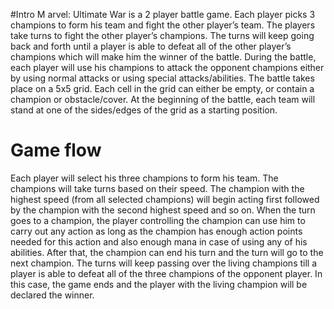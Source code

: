 #Intro
M arvel: Ultimate War is a 2 player battle game. Each player picks 3 champions to form his team
and fight the other player’s team. The players take turns to fight the other player’s champions.
The turns will keep going back and forth until a player is able to defeat all of the other player’s
champions which will make him the winner of the battle.
During the battle, each player will use his champions to attack the opponent champions either
by using normal attacks or using special attacks/abilities. The battle takes place on a 5x5 grid.
Each cell in the grid can either be empty, or contain a champion or obstacle/cover. At the
beginning of the battle, each team will stand at one of the sides/edges of the grid as a starting
position.

# Game flow
Each player will select his three champions to form his team. The champions will take turns
based on their speed. The champion with the highest speed (from all selected champions) will
begin acting first followed by the champion with the second highest speed and so on. When
the turn goes to a champion, the player controlling the champion can use him to carry out any
action as long as the champion has enough action points needed for this action and also enough
mana in case of using any of his abilities. After that, the champion can end his turn and the
turn will go to the next champion.
The turns will keep passing over the living champions till a player is able to defeat all of the
three champions of the opponent player. In this case, the game ends and the player with the
living champion will be declared the winner.

